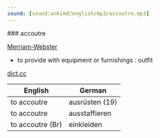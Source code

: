 ```yaml
---
sound: [sound:ankimd/english/mp3/accoutre.mp3]
---
```


\### accoutre

[Merriam-Webster](https://www.merriam-webster.com/dictionary/accoutre)

- to provide with equipment or furnishings : outfit

[dict.cc](https://www.dict.cc/accoutre)

| English        | German       |
| -------------- | ------------ |
| to accoutre | ausrüsten (19) |
| to accoutre | ausstaffieren |
| to accoutre (Br) | einkleiden |

